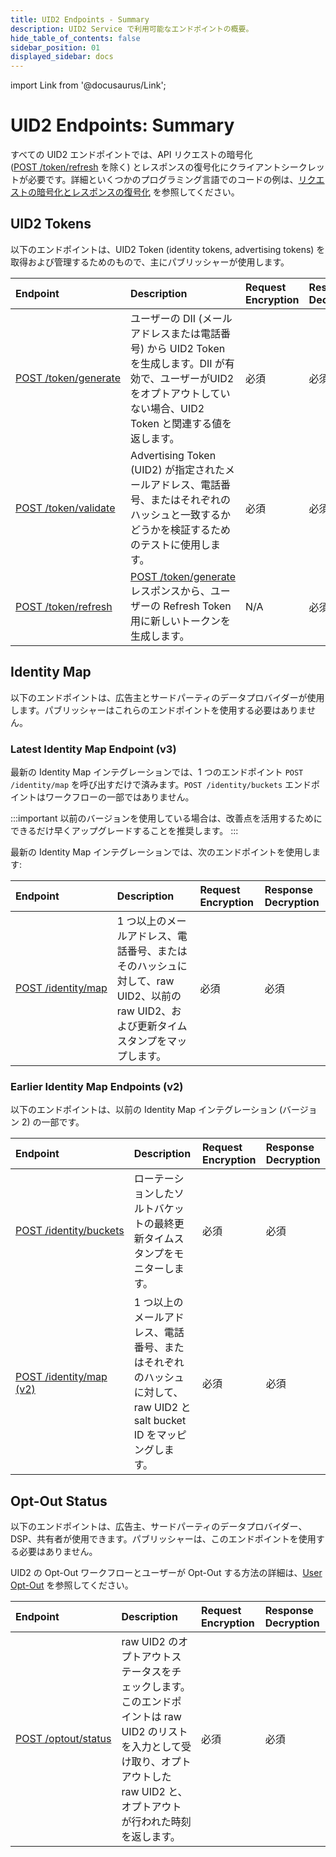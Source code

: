 ```yaml
---
title: UID2 Endpoints - Summary
description: UID2 Service で利用可能なエンドポイントの概要。
hide_table_of_contents: false
sidebar_position: 01
displayed_sidebar: docs
---
```


import Link from '@docusaurus/Link';

# UID2 Endpoints: Summary

すべての UID2 エンドポイントでは、API リクエストの暗号化([POST&nbsp;/token/refresh](post-token-refresh.md) を除く) とレスポンスの復号化にクライアントシークレットが必要です。詳細といくつかのプログラミング言語でのコードの例は、[リクエストの暗号化とレスポンスの復号化](../getting-started/gs-encryption-decryption.md) を参照してください。

## UID2 Tokens

以下のエンドポイントは、UID2 Token (identity tokens, advertising tokens) を取得および管理するためのもので、主にパブリッシャーが使用します。

| Endpoint | Description | Request Encryption | Response Decryption |
| :--- | :--- | :--- | :--- |
| [POST&nbsp;/token/generate](post-token-generate.md) | ユーザーの <Link href="../ref-info/glossary-uid#gl-dii">DII</Link> (メールアドレスまたは電話番号) から UID2 Token を生成します。DII が有効で、ユーザーがUID2をオプトアウトしていない場合、UID2 Token と関連する値を返します。 | 必須 | 必須 |
| [POST&nbsp;/token/validate](post-token-validate.md) | Advertising Token (UID2) が指定されたメールアドレス、電話番号、またはそれぞれのハッシュと一致するかどうかを検証するためのテストに使用します。 | 必須 | 必須 |
| [POST&nbsp;/token/refresh](post-token-refresh.md) | [POST&nbsp;/token/generate](./post-token-generate.md) レスポンスから、ユーザーの Refresh Token 用に新しいトークンを生成します。 | N/A | 必須 |

## Identity Map

以下のエンドポイントは、広告主とサードパーティのデータプロバイダーが使用します。パブリッシャーはこれらのエンドポイントを使用する必要はありません。

### Latest Identity Map Endpoint (v3)

最新の Identity Map インテグレーションでは、1 つのエンドポイント `POST /identity/map` を呼び出すだけで済みます。`POST /identity/buckets` エンドポイントはワークフローの一部ではありません。

:::important
以前のバージョンを使用している場合は、改善点を活用するためにできるだけ早くアップグレードすることを推奨します。
:::

最新の Identity Map インテグレーションでは、次のエンドポイントを使用します:

| Endpoint | Description | Request Encryption | Response Decryption |
| :--- | :--- | :--- | :--- |
| [POST&nbsp;/identity/map](post-identity-map.md) |1 つ以上のメールアドレス、電話番号、またはそのハッシュに対して、raw UID2、以前の raw UID2、および更新タイムスタンプをマップします。 | 必須 | 必須 |

### Earlier Identity Map Endpoints (v2)

以下のエンドポイントは、以前の Identity Map インテグレーション (バージョン 2) の一部です。

| Endpoint | Description | Request Encryption | Response Decryption |
| :--- | :--- | :--- | :--- |
| [POST&nbsp;/identity/buckets](post-identity-buckets.md) | ローテーションしたソルトバケットの最終更新タイムスタンプをモニターします。 | 必須 | 必須 |
| [POST&nbsp;/identity/map (v2)](post-identity-map-v2.md) | 1 つ以上のメールアドレス、電話番号、またはそれぞれのハッシュに対して、raw UID2 と salt bucket ID をマッピングします。 | 必須 | 必須 |

## Opt-Out Status

以下のエンドポイントは、広告主、サードパーティのデータプロバイダー、DSP、共有者が使用できます。パブリッシャーは、このエンドポイントを使用する必要はありません。

UID2 の Opt-Out ワークフローとユーザーが Opt-Out する方法の詳細は、[User Opt-Out](../getting-started/gs-opt-out.md) を参照してください。

| Endpoint | Description | Request Encryption | Response Decryption |
| :--- | :--- | :--- | :--- |
| [POST&nbsp;/optout/status](post-optout-status.md) | raw UID2 のオプトアウトステータスをチェックします。このエンドポイントは raw UID2 のリストを入力として受け取り、オプトアウトした raw UID2 と、オプトアウトが行われた時刻を返します。 | 必須 | 必須 |
